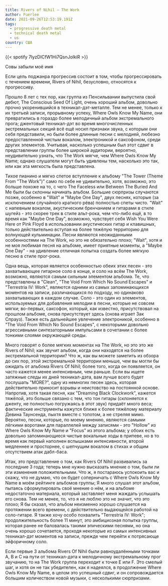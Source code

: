 ```yaml
---
title: Rivers of Nihil — The Work
author: Fuerlee
date: 2021-09-26T12:53:19.191Z
tags:
  - progressive death metal
  - technical death metal
  - us
country: США
---
```

{{< spotify 7IyzDICfW1Hi7QsnJolkiR >}}

Совы забыли моё имя

Если цель поджанра прогрессив состоит в том, чтобы прогрессировать с течением времени, Rivers of Nihil, безусловно, относятся к прогрессиву.

Прошло 8 лет с тех пор, как группа из Пенсильвании выпустила свой дебют, The Conscious Seed Of Light, очень хороший альбом, довольно прочно укоренившийся в техникал-дэт-металле. Тем не менее, только к их третьей записи, прорывному успеху, Where Owls Know My Name, они превратились в гораздо более мелодичный альбом экстремального прога; джентовый техникал-дэт во время многочисленных экстремальных секций всё ещё носил признаки звука, с которым они себя представили, но были более длинные песни с мелодией, любезно предоставленной чистым вокалом, электроникой и саксофоном, среди других элементов. Учитывая, насколько успешным был этот сдвиг в представлении группы более широкой аудитории, вероятно, неудивительно узнать, что The Work мягче, чем Where Owls Know My Name; однако слушатели могут быть удивлены тем, насколько это так, или как эта мягкость была представлена.

Тихое пианино и мягко спетое вступление к альбому "The Tower (Theme From "The Work")” само по себе не удивительно, хотя, возможно, это больше похоже на то, с чего The Faceless или Between The Buried And Me были бы склонны начинать альбом. Большие сюрпризы случаются позже, особенно в "Wait" и "Maybe One Day", двух песнях, которые (за исключением случайного краткого рёва) полностью спеты чисто. "Wait" с напевным вокалом, акустическим бренчанием и гитарами в стиле шугейз - это скорее трек в стиле альт-рока, чем что-либо ещё, в то время как "Maybe One Day", возможно, чувствует себя Wish You Were Here от Pink Floyd в использовании акустических гитар и клавишных, только действительно вступая на более тяжёлую территорию для волнующей кульминации. Песни являются неожиданными особенностями на The Work, но это не обязательно плохо; "Wait", хотя и не моя любимая песня на альбоме, имеет приятные моменты, а "Maybe One Day" - на удивление отличная попытка создать более мягкую песню в стиле прог-рока.

Одна вещь, которая является особенностью обеих этих песен - это захватывающее гитарное соло в конце, и соло на всём The Work, возможно, являются самым сильным элементом альбома. Те, что представлены в "Clean", "The Void From Which No Sound Escapes" и "Terrestria IV: Work", являются одними из самых запоминающихся моментов на записи, различающихся по подходу, но одинаково захватывающих в каждом случае. Соло - это один из элементов, используемых для добавления мелодии в песни, которые не совсем мягки; во-первых, саксофон, который, как известно, присутствовал на прошлом альбоме, снова присутствует здесь (снова играет Зак Спрауз). Также есть дальнейшее увлечение электроникой, особенно в "The Void From Which No Sound Escapes", с некоторыми довольно агрессивными синтезаторными импульсами в сочетании с более тонкими слоями окружающей среды.

Много говорят о более мягких моментах на The Work, но это это же Rivers of Nihil; как звучит альбом, когда они находятся на более экстремальной территории? Что ж, как вы можете заметить из обзора до сих пор, этой экстремальной территории меньше, чем вы могли бы ожидать от альбома Rivers Of Nihil; более того, когда он появляется, он часто кажется менее интенсивным, чем раньше. Если вы ищете затяжные следы их дней техникал-дэта, вам лучше всего будет послушать "MORE?", одну из немногих песен здесь, которая действительно приносит взрывы и неистовство на постоянной основе. Напротив, хотя такая песня, как "Dreaming Black Clockwork", кажется тяжёлой, это больше связано с тем, что тон гитары (склоняется к дженту, не полностью погружаясь в этот звук) придаёт много веса; фактические инструменты кажутся ближе к более тяжёлому материалу Девина Таунсенда, пыхтя вместе с топотом, а не стреляя мимо. Вероятно, песни, которые, по моему мнению, являются самыми лёгкими воротами для параллелей между записями - это "Hollow" из Where Owls Know My Name и "Focus" из этого альбома; у обоих есть довольно запоминающиеся чистые вокальные ходы в припеве, но в то время как первый наполнен вспышками интенсивности, второй медленнее и просторнее, с шепчущим вокалом в стихах и общим отсутствием атак дабл-баса.

Итак, это представление о том, как Rivers Of Nihil развивались за последние 3 года; теперь мне нужно высказать мнение о том, были ли эти изменения положительными. Что ж, я постараюсь успокоить вас и скажу, что не думаю, что он будет соперничать с Where Owls Know My Name в моём рейтинге альбомов группы; Я много слушал этот альбом, пытаясь сформулировать своё мнение о нём, и на альбоме недостаточно материала, который заставляет меня жаждать услышать его снова. Тем не менее, то, что я не люблю это не значит, что это плохо; Я бы сказал, что альбом неизменно хорошо слушается на протяжении всего времени, с действительно выдающейся работой на соло-гитаре. Я также хочу особо похвалить "Terrestria IV: Work"; продолжительность более 11 минут, это амбициозная попытка группы, которая ранее не баловалась такими эпическими песнями, но она очень хорошо сочетается, проходя некоторые из самых интенсивных техникал-дэт моментов на записи, прежде чем перейти к потрясающе эйфоричному соло.

Если первые 3 альбома Rivers Of Nihil были равноудалёнными точками A, B и C на пути от техникал-дэта к мелодичному экстремальному прог звучанию, то на The Work группа переходит к точке E или F. Это смелый шаг, и хотя он не так убедителен, как я надеялся, в продолжение Where Owls Know My Name, в целом это успешный сдвиг, и он сопровождается большим количеством новой музыки, с несколькими сюрпризами.
